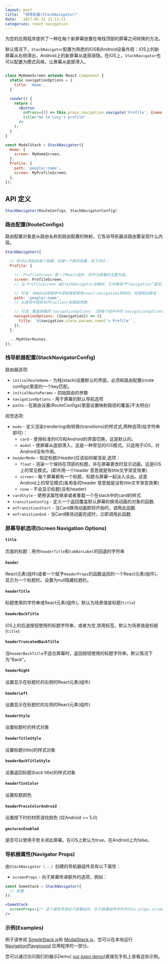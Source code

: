 ```yaml
---
layout: post
title:  "栈导航器(StackNavigator)"
date:   2017-05-31 11:11:11
categories: react navigation
---
```


为您的应用程序提供了一种在每个新屏幕放置在堆栈顶部的屏幕之间转换的方法。

默认情况下，`StackNavigator`配置为熟悉的iOS和Android设备外观：iOS上的新屏幕从右侧滑出，Android上的新屏幕从底部渐隐。在iOS上，`StackNavigator`也可以配置为模式风格，让屏幕从底部滑入。

```jsx

class MyHomeScreen extends React.Component {
  static navigationOptions = {
    title: 'Home',
  }

  render() {
    return (
      <Button
        onPress={() => this.props.navigation.navigate('Profile', {name: 'Lucy'})}
        title="Go to Lucy's profile"
      />
    );
  }
}

const ModalStack = StackNavigator({
  Home: {
    screen: MyHomeScreen,
  },
  Profile: {
    path: 'people/:name',
    screen: MyProfileScreen,
  },
});
```

## API 定义

```js
StackNavigator(RouteConfigs, StackNavigatorConfig)
```

### 路由配置(RouteConfigs)

路由配置对象是从路由名称到路由配置的映射，它告诉导航器该路由要呈现什么内容。

```js
StackNavigator({

  // 你可以导航到每个屏幕，创建一个新的屏幕，如下所示：
  Profile: {

    // `ProfileScreen`是一个React组件，将作为屏幕的主要内容。
    screen: ProfileScreen,
    // 当`ProfileScreen`由StackNavigator加载时，它将被赋予“navigation”属性。

    // 可选：在Web应用程序中深链接或使用react-navigation导航时，将使用此路径：
    path: 'people/:name',
    // 从路径中提取动作(action)和路由参数.

    // 可选：覆盖屏幕的`navigationOptions`（即每个组件中的`navigationOptions`）
    navigationOptions: ({navigation}) => ({
      title: `${navigation.state.params.name}'s Profile'`,
    }),
  },

  ...MyOtherRoutes,
});
```

### 栈导航器配置(StackNavigatorConfig)

路由器选项:

- `initialRouteName` - 为栈(stack)设置默认的界面，必须和路由配置(route configs)里面的一个key匹配。
- `initialRouteParams` - 初始路由的参数
- `navigationOptions` - 用于屏幕的默认导航选项
- `paths` - 在路由设置(RouteConfigs)里面设置映射路径的覆盖(不太明白)

视觉选项:

- `mode` - 定义渲染(rendering)和转换(transitions)的样式式,两种选项(给字符串即可)：
  - `card` - 使用标准的iOS和Android的界面切换，这是默认的。
  - `modal` - 使屏幕从底部滑入，这是一种常见的iOS模式。只适用于iOS，对Android没有作用。
- `headerMode` - 指定标题(Header)应该如何被渲染,选项：
  - `float` - 渲染一个保持在顶部的标题，并在屏幕更改时显示动画。这是iOS上的常见模式。(即共用一个header 意思就是有title文字渐变效果)
  - `screen` - 每个屏幕都有一个标题，标题与屏幕一起淡入淡出。这是Android上的常见模式(各用各的header 意思就是没有title文字渐变效果)
  - `none` - 不会显示标题(没有header)
- `cardStyle` - 使用该属性继承或者重载一个在stack中的card的样式.
- `transitionConfig` - 定义一个返回覆盖默认屏幕的换场动画的对象的函数.
- `onTransitionStart` - 当Card换场动画即将开始时，调用此函数.
- `onTransitionEnd` - 当Card换场动画完成时，立即调用此函数.


### 屏幕导航选项(Screen Navigation Options)

#### `title`

页面的标题：用作`headerTitle`和`tabBarLabel`的回退的字符串

#### `header`

React元素(组件)或者一个赋予`HeaderProps`的函数返回的一个React元素(组件)，显示为一个标题栏。设置为null隐藏标题栏。

#### `headerTitle`

标题使用的字符串或React元素(组件)。默认为场景值是标题(`title`)

#### `headerBackTitle`

iOS上的后退按钮使用的标题字符串，或者为空,禁用标签。默认为场景值是标题(`title`)

#### `headerTruncatedBackTitle`

当`headerBackTitle`不适合屏幕时，返回按钮使用的标题字符串。默认情况下为"Back"。

#### `headerRight`

设置显示在标题栏的右侧的React元素(组件)

#### `headerLeft`

设置显示在标题栏的左侧的React元素(组件)

#### `headerStyle`

设置标题栏的样式对象

#### `headerTitleStyle`

设置标题(title)的样式对象

#### `headerBackTitleStyle`

设置返回标题(back title)的样式对象

#### `headerTintColor`

设置标题颜色

#### `headerPressColorAndroid`

设置按下时的材质波纹颜色 (仅Android >= 5.0)

#### `gesturesEnabled`

是否可以使用手势关闭此屏幕。在iOS上默认为true，在Android上为false。

### 导航器属性(Navigator Props)

由`StackNavigator（...）`创建的导航器组件具有以下属性：

- `screenProps` - 向子屏幕传递额外的选项，例如：


 ```jsx
 const SomeStack = StackNavigator({
   // 配置
 });

 <SomeStack
   screenProps={/* 这个属性传递给子屏幕组件，在子屏幕组件中作为this.props.screenProps使用 */}
 />
 ```

### 示例(Examples)

例子请参阅 [SimpleStack.js](https://github.com/react-community/react-navigation/tree/master/examples/NavigationPlayground/js/SimpleStack.js)和 [ModalStack.js](https://github.com/react-community/react-navigation/tree/master/examples/NavigationPlayground/js/ModalStack.js)，您可以在本地运行[NavigationPlayground](https://github.com/react-community/react-navigation/tree/master/examples/NavigationPlayground) 应用程序的一部分。

您可以通过访问我们的展示Demo( [our expo demo](https://exp.host/@react-navigation/NavigationPlayground))直接在手机上查看这些示例。